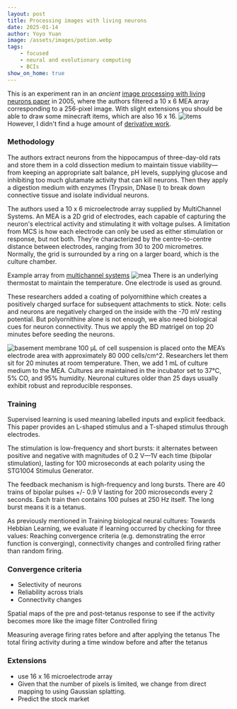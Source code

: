 ```yaml
---
layout: post
title: Processing images with living neurons
date: 2025-01-14
author: Yoyo Yuan
image: /assets/images/potion.webp
tags:
    - focused
    - neural and evolutionary computing
    - BCIs
show_on_home: true
---
```

This is an experiment ran in an *ancient* [image processing with living neurons paper](https://pubmed.ncbi.nlm.nih.gov/15759567/) in 2005, where the authors filtered a 10 x 6 MEA array corresponding to a 256-pixel image. With slight extensions you should be able to draw some minecraft items, which are also 16 x 16.
![items](/assets/images/mc.webp) However, I didn't find a huge amount of [derivative work](https://www.connectedpapers.com/main/11b26ec8ee02fec51f8a6f3684adbce2c75790fe/Toward-the-neurocomputer%3A-image-Processing-and-pattern-recognition-with-neuronal-cultures/derivative). 

### Methodology
The authors extract neurons from the hippocampus of three-day-old rats and store them in a cold dissection medium to maintain tissue viability—from keeping an appropriate salt balance, pH levels, supplying glucose and inhibiting too much glutamate activity that can kill neurons. Then they apply a digestion medium with enzymes (Trypsin, DNase I) to break down connective tissue and isolate individual neurons.

The authors used a 10 x 6 microelectrode array supplied by MultiChannel Systems. An MEA is a 2D grid of electrodes, each capable of capturing the neuron's electrical activity and stimulating it with voltage pulses. A limitation from MCS is how each electrode can only be used as either stimulation or response, but not both. They’re characterized by the centre-to-centre distance between electrodes, ranging from 30 to 200 micrometres. Normally, the grid is surrounded by a ring on a larger board, which is the culture chamber.


Example array from [multichannel systems](https://www.multichannelsystems.com)
![mea](/assets/images/mea.jpg)
There is an underlying thermostat to maintain the temperature. One electrode is used as ground.

These researchers added a coating of polyornithine which creates a positively charged surface for subsequent attachments to stick. Note: cells and neurons are negatively charged on the inside with the -70 mV resting potential. But polyornithine alone is not enough, we also need biological cues for neuron connectivity. Thus we apply the BD matrigel on top 20 minutes before seeding the neurons.

![basement membrane](/assets/images/skin.jpg)
100 μL of cell suspension is placed onto the MEA’s electrode area with approximately 80 000 cells/cm^2. Researchers let them sit for 20 minutes at room temperature. Then, we add 1 mL of culture medium to the MEA. Cultures are maintained in the incubator set to 37°C, 5% CO, and 95% humidity. Neuronal cultures older than 25 days usually exhibit robust and reproducible responses.

### Training
Supervised learning is used meaning labelled inputs and explicit feedback. This paper provides an L-shaped stimulus and a T-shaped stimulus through electrodes.

The stimulation is low-frequency and short bursts: it alternates between positive and negative with magnitudes of 0.2 V—1V each time (bipolar stimulation), lasting for 100 microseconds at each polarity using the STG1004 Stimulus Generator.

The feedback mechanism is high-frequency and long bursts. There are 40 trains of bipolar pulses +/- 0.9 V lasting for 200 microseconds every 2 seconds. Each train then contains 100 pulses at 250 Hz itself. The long burst means it is a tetanus.

As previously mentioned in Training biological neural cultures: Towards Hebbian Learning, we evaluate if learning occurred by checking for three values: Reaching convergence criteria (e.g. demonstrating the error function is converging), connectivity changes and controlled firing rather than random firing.

### Convergence criteria
- Selectivity of neurons
- Reliability across trials
- Connectivity changes

Spatial maps of the pre and post-tetanus response to see if the activity becomes more like the image filter
Controlled firing

Measuring average firing rates before and after applying the tetanus
The total firing activity during a time window before and after the tetanus

### Extensions
- use 16 x 16 microelectrode array
- Given that the number of pixels is limited, we change from direct mapping to using Gaussian splatting.
- Predict the stock market